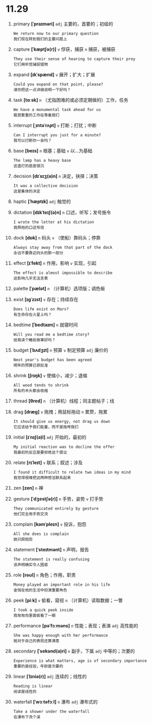 # 11.29

1. primary **[ˈpraɪməri]** `adj` 主要的，首要的；初级的

   ```
   We return now to our primary question
   我们现在转到我们的主要问题上
   ```

2. capture **[ˈkæptʃə(r)]** `v` 俘获，捕获 `n` 捕获，被捕获

   ```
   They use their sense of hearing to capture their prey
   它们用听觉捕捉猎物
   ```

3. expand **[ɪkˈspænd]** `v` 展开；扩大；扩展

   ```
   Could you expand on that point, please?
   请你把这一点详细说明一下好吗？
   ```

4. task **[tɑːsk]** `n` （尤指困难的或必须定期做的）工作，任务

   ```
   We have a monumental task ahead for us
   极其繁重的工作在等着我们
   ```

5. interrupt **[ˌɪntəˈrʌpt]** `v` 打断；打扰；中断

   ```
   Can I interrupt you just for a minute?
   我可以打断你一会吗？
   ```

6. base **[beɪs]** `n` 根基；基础 `v` 以...为基础

   ```
   The lamp has a heavy base
   这盏灯的底座很沉
   ```

7. decision **[dɪˈsɪʒ(ə)n]** `n` 决定，抉择；决策

   ```
   It was a collective decision
   这是集体的决定
   ```

8. haptic **[ˈhæptɪk]** `adj` 触觉的

9. dictation **[dɪkˈteɪʃ(ə)n]** `n` 口述，听写；发号施令

   ```
   I wrote the letter at his dictation
   我照他的口述写信
   ```

10. dock **[dɒk]** `n` 码头 `v` （使船）靠码头；停靠

    ```
    Always stay away from that part of the dock
    永远不要靠近码头的那一部分
    ```

11. effect **[ɪˈfekt]** `n` 作用，影响 `v` 实现，引起

    ```
    The effect is almost impossible to describe
    这影响几乎无法言表
    ```

12. palette **[ˈpælət]** `n` （计算机）选项版；调色板

13. exist **[ɪɡˈzɪst]** `v` 存在；持续存在

    ```
    Does life exist on Mars?
    有生命存在火星上吗？
    ```

14. bedtime **[ˈbedtaɪm]** `n` 就寝时间

    ```
    Will you read me a bedtime story?
    给我读个睡前故事好吗？
    ```

15. budget **[ˈbʌdʒɪt]** `n` 预算 `v` 制定预算 `adj` 廉价的

    ```
    Next year's budget has been agreed
    明年的预算已获批准
    ```

16. shrink **[ʃrɪŋk]** `v` 使缩小，减少；退缩

    ```
    All wood tends to shrink
    所有的木头都会收缩
    ```

17. thread **[θred]** `n` （计算机）线程；同主题帖子；线

18. drag **[dræɡ]** `v` 拖拽；用鼠标拖动 `n` 累赘，拖累

    ```
    It should give us energy, not drag us down
    它应该给予我们能量，而不是拖垮我们
    ```

19. initial **[ɪˈnɪʃ(ə)l]** `adj` 开始的，最初的

    ```
    My initial reaction was to decline the offer
    我最初的反应是要拒绝这个提议
    ```

20. relate **[rɪˈleɪt]** `v` 联系；叙述；涉及

    ```
    I found it difficult to relate two ideas in my mind
    我觉得很难把这两种想法联系起来
    ```

21. zen **[zen]** `n` 禅

22. gesture **[ˈdʒestʃə(r)]** `n` 手势，姿势 `v` 打手势

    ```
    They communicated entirely by gesture
    他们完全用手势交流
    ```

23. complain **[kəmˈpleɪn]** `v` 投诉，抱怨

    ```
    All she does is complain
    她只顾抱怨
    ```

24. statement **[ˈsteɪtmənt]** `n` 声明，报告

    ```
    The statement is really confusing
    该声明确实令人困惑
    ```

25. role **[rəʊl]** `n` 角色；作用，职责

    ```
    Money played an important role in his life
    金钱在他的生活中扮演重要角色
    ```

26. peek **[piːk]** `v` 偷看，窥视 `n` （计算机）读取数据；一瞥

    ```
    I took a quick peek inside
    我匆匆向里面偷看了一眼
    ```

27. performance **[pəˈfɔːməns]** `n` 性能；表现；表演 `adj` 高性能的

    ```
    She was happy enough with her performance
    她对于自己的表现还算满意
    ```

28. secondary **[ˈsekənd(ə)ri]** `n` 副手，下属 `adj` 中等的；次要的

    ```
    Experience is what matters, age is of secondary importance
    重要的是经验，年龄是次要的
    ```

29. linear **[ˈlɪniə(r)]** `adj` 连续的；线性的

    ```
    Reading is linear
    阅读是线性的
    ```

30. waterfall **[ˈwɔːtəfɔːl]** `n` 瀑布 `adj` 瀑布式的
    ```
    Take a shower under the waterfall
    在瀑布下洗个澡
    ```
